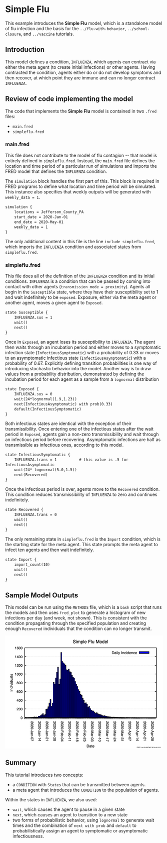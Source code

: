 # Simple Flu

This example introduces the **Simple Flu** model, which is a standalone model of flu infection and the basis for the `../flu-with-behavior`, `../school-closure`, and `../vaccine` tutorials.

## Introduction

This model defines a condition, `INFLUENZA`, which agents can contract via either the meta agent (to create initial infections) or other agents.
Having contracted the condition, agents either do or do not develop symptoms and then recover, at which point they are immune
and can no longer contract `INFLUENZA`.

## Review of code implementing the model

The code that implements the **Simple Flu** model is contained in two `.fred` files:

- `main.fred`
- `simpleflu.fred`

### main.fred

This file does not contribute to the model of flu contagion -- that model is entirely defined in `simpleflu.fred`.
Instead, the `main.fred` file defines the location and time period of a particular run of simulations and imports the FRED model that defines the `INFLUENZA` condition.

The `simulation` block handles the first part of this.
This block is required in FRED programs to define what location and time period will be simulated.
This instance also specifies that weekly outputs will be generated with `weekly_data = 1`.

```fred
simulation {
    locations = Jefferson_County_PA 
    start_date = 2020-Jan-01
    end_date = 2020-May-01
    weekly_data = 1
}
```

The only additional content in this file is the line `include simpleflu.fred`, which imports the `INFLUENZA` condition and associated states from `simpleflu.fred`.

### simpleflu.fred

This file does all of the definition of the `INFLUENZA` condition and its initial conditions.
`INFLUENZA` is a condition that can be passed by coming into contact with other agents (`transmission_mode = proximity`).
Agents all begin in the `Susceptible` state, where they have their susceptibility set to 1 and wait indefinitely to be `exposed`.
Exposure, either via the meta agent or another agent, moves a given agent to `Exposed`.

```fred
state Susceptible {
    INFLUENZA.sus = 1
    wait()
    next()
}
```

Once in `Exposed`, an agent loses its susceptibility to `INFLUENZA`.
The agent then waits through an incubation period and either moves to a symptomatic infection state (`InfectiousSymptomatic`) with a probability of 0.33 or moves to an asymptomatic infectious state (`InfectiousAsymptomatic`) with a probability of 0.67.
Explicitly defining transition probabilities is one way of introducing stochastic behavior into the model.
Another way is to draw values from a probability distribution, demonstrated by defining the incubation period for each agent as a sample from a `lognormal` distribution

```fred
state Exposed {
    INFLUENZA.sus = 0
    wait(24*lognormal(1.9,1.23))
    next(InfectiousAsymptomatic) with prob(0.33)
    default(InfectiousSymptomatic)
}
```

Both infectious states are identical with the exception of their transmissibility.
Once entering one of the infectious states after the wait period in `Exposed`, agents gain a non-zero transmissibility and wait through an infectious period before recovering.
Asymptomatic infections are half as transmissible as infectious ones, according to this model.

```fred
state InfectiousSymptomatic {
    INFLUENZA.trans = 1          # this value is .5 for InfectiousAsymptomatic
    wait(24* lognormal(5.0,1.5))
    next(Recovered)
}
```

Once the infectious period is over, agents move to the `Recovered` condition.
This condition reduces transmissibility of `INFLUENZA` to zero and continues indefinitely.

```fred
state Recovered {
    INFLUENZA.trans = 0
    wait()
    next()
}
```

The only remaining state in `simpleflu.fred` is the `Import` condition, which is the starting state for the meta agent.
This state prompts the meta agent to infect ten agents and then wait indefinitely.

```fred
state Import {
    import_count(10)
    wait()
    next()
}
```

## Sample Model Outputs

This model can be run using the `METHODS` file, which is a `bash` script that runs the models and then uses `fred_plot` to generate a histogram of new infections per day (and week, not shown).
This is consistent with the condition propagating through the specified population and creating enough `Recovered` individuals that the condition can no longer transmit.

![New exposures per day](figures/daily.png)

## Summary

This tutorial introduces two concepts:

- a `CONDITION` with `States` that can be transmitted between agents.
- a meta agent that introduces the `CONDITION` to the population of agents.

Within the states in `INFLUENZA`, we also used:

- `wait`, which causes the agent to pause in a given state
- `next`, which causes an agent to transition to a new state
- two forms of probabilistic behavior, using `lognormal` to generate wait times and the combination of `next with prob` and `default` to probabilistically assign an agent to symptomatic or asymptomatic infectiousness.
